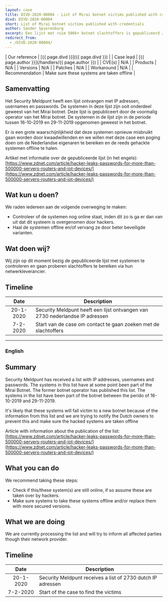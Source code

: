 ```yaml
---
layout: case
title: DIVD-2020-00004 - List of Mirai botnet victims published with credentials 
divd: DIVD-2020-00004
short: List of Mirai botnet victims published with credentials
author: Sander Spierenburg
excerpt: Een lijst met ruim 500k+ botnet slachtoffers is gepubliceerd / A list of Mirai botnet victims has been published exposing a total of 500K+ systems 
redirect_from:
  - /DIVD-2020-00004/
---
```


| Our reference | [{{ page.divd }}]({{ page.divd }}) |
| Case lead | [{{ page.author }}](/handlers/{{ page.author }})  |
| CVE(s) | N/A |
| Products | N/A |
| Versions | N/A |
| Patches | N/A |
| Workaround | N/A |
| Recommendation | Make sure these systems are taken offline |

## Samenvatting

Het Security Meldpunt heeft een lijst ontvangen met IP adressen, usernames en passwords. De systemen in deze lijst zijn ooit onderdeel geweest van het Mirai botnet. Deze lijst is gepubliceert door de voormalig operator van het Mirai botnet. De systemen in de lijst zijn in de periode tussen 16-10-2019 en 29-11-2019 opgenomen geweest in het botnet.  

Er is een grote waarschijnlijkheid dat deze systemen opnieuw misbruikt gaan worden door kwaadwillenden en we willen met deze case een poging doen om de Nederlandse eigenaren te bereiken en de reeds gehackte systemen offline te halen. 

Artikel met informatie over de gepubliceerde lijst (in het engels): [https://www.zdnet.com/article/hacker-leaks-passwords-for-more-than-500000-servers-routers-and-iot-devices/](https://www.zdnet.com/article/hacker-leaks-passwords-for-more-than-500000-servers-routers-and-iot-devices/)

## Wat kun u doen?

We raden iedereen aan de volgende overweging te maken:
* Controleer of de systemen nog online staat, inden dit zo is ga er dan van uit dat dit systeem is overgenomen door hackers. 
* Haal de systemen offline en/of vervang ze door beter beveiligde varianten.

## Wat doen wij?

Wij zijn op dit moment bezig de gepubliceerde lijst met systemen te controleren en gaan proberen slachtoffers te bereiken via hun netwerkleverancier. 

## Timeline

| Date  | Description |
|:-----:|-------------|
| 20-1-2020 | Security Meldpunt heeft een lijst ontvangen van 2730 nederlandse IP adressen 
| 7-2-2020 | Start van de case om contact te gaan zoeken met de slachtoffers |  


<hr>

### English

## Summary

Security Meldpunt has received a list with IP addresses, usernames and passwords. The systems in this list have at some point been part of the Mirai Botnet. The former botnet operator has published this list. The systems in the list have been part of the botnet between the perido of 16-10-2019 and 29-11-2019.  

It's likely that these systems will fall victim to a new botnet because of the information from this list and we are trying to notify the Dutch owners to prevent this and make sure the hacked systems are taken offline

Article with information about the publication of the list: [https://www.zdnet.com/article/hacker-leaks-passwords-for-more-than-500000-servers-routers-and-iot-devices/](https://www.zdnet.com/article/hacker-leaks-passwords-for-more-than-500000-servers-routers-and-iot-devices/)

## What you can do

We recommend taking these steps:

* Check if this/these system(s) are still online, if so assume these are taken over by hackers.  
* Make sure systems to take these systems offline and/or replace them with more secured versions.

## What we are doing

We are currently processing the list and will try to inform all affected parties though their network provider.

## Timeline

| Date  | Description |
|:-----:|-------------|
| 20-1-2020 | Security Meldpunt receives a list of 2730 dutch IP adressen 
| 7-2-2020 | Start of the case to find the victims |  
